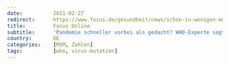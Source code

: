 ```yaml
---
date:          2021-02-27
redirect:      https://www.focus.de/gesundheit/news/schon-in-wenigen-monaten-ist-die-pandemie-schneller-vorbei-als-gedacht-who-experte-sagt-baldiges-ende-voraus_id_13019357.html
title:         Focus Online
subtitle:      'Pandemie schneller vorbei als gedacht? WHO-Experte sagt baldiges Corona-Ende voraus'
country:       DE
categories:    [MSM, Zahlen]
tags:          [who, virus-mutation]
---
```

